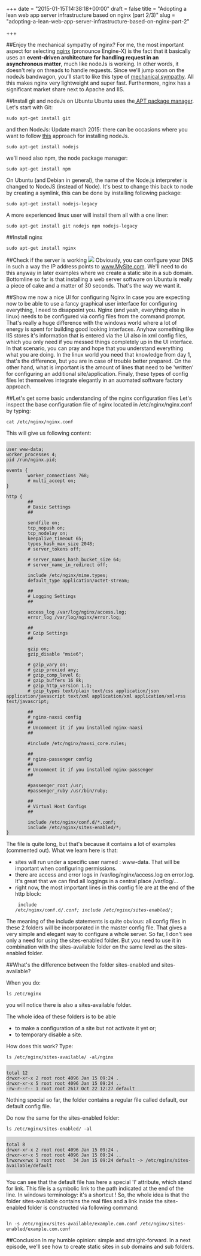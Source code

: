 +++
date = "2015-01-15T14:38:18+00:00"
draft = false
title = "Adopting a lean web app server infrastructure based on nginx (part 2/3)"
slug = "adopting-a-lean-web-app-server-infrastructure-based-on-nginx-part-2"

+++

##Enjoy the mechanical sympathy of nginx?
For me, the most important aspect for selecting [nginx](http://wiki.nginx.org/Main) (pronounce Engine-X) is the fact that it basically uses an **event-driven architecture for handling request in an asynchronous matter**, much like nodeJs is working. In other words, it doesn't rely on threads to handle requests.  Since we'll jump soon on the nodeJs bandwagon, you'll start to like this type of [mechanical sympathy](http://martinfowler.com/articles/lmax.html).
All this makes nginx very lightweight and super fast.
Furthermore, nginx has a significant market share next to Apache and IIS.

##Install git and nodeJs on Ubuntu
Ubuntu uses the[ APT package manager](https://help.ubuntu.com/community/AptGet/Howto).
Let's start with Git:
<pre><code class="language-bash" >sudo apt-get install git</code></pre>
and then NodeJs:
Update march 2015: there can be occasions where you want to follow [this](https://www.digitalocean.com/community/tutorials/how-to-install-an-upstream-version-of-node-js-on-ubuntu-12-04) approach for installing nodeJs.

<pre><code class="language-bash">sudo apt-get install nodejs</code></pre>
we'll need also npm, the node package manager:
<pre><code class="language-bash" >sudo apt-get install npm</code></pre>
On Ubuntu (and Debian in general), the name of the Node.js interpreter is changed to NodeJS (instead of Node). It's best to change this back to node by creating a symlink, this can be done by installing following package:
<pre><code class="language-bash" >sudo apt-get install nodejs-legacy</code></pre>
A more experienced linux user will install them all with a one liner:
<pre><code class="language-bash">sudo apt-get install git nodejs npm nodejs-legacy</code></pre>

##Install nginx
<pre><code class="language-bash">sudo apt-get install nginx</code></pre>

##Check if the server is working
![](http://blog.opinionatedapps.com/content/images/2015/01/nginx2_1.png)
Obviously, you can configure your DNS in such a way the IP address points to www.MySite.com.
We'll need to do this anyway in later examples where we create a static site in a sub domain.
Bottomline so far is that installing a web server software on Ubuntu is really a piece of cake and a matter of 30 seconds. That's the way we want it.

##Show me now a nice UI for configuring Nginx
In case you are expecting now to be able to use a fancy graphical user interface for configuring everything, I need to disappoint you. Nginx (and yeah, everything else in linux) needs to be configured via config files from the command prompt. 
That's really a huge difference with the windows world where a lot of energy is spent for building good looking interfaces. Anyhow something like IIS stores it's information that is entered via the UI also in xml config files, which you only need if you messed things completely up in the UI interface. In that scenario, you can pray and hope that you understand everything what you are doing. In the linux world you need that knowledge from day 1, that's the difference, but you are in case of trouble better prepared.
On the other hand, what is important is the amount of lines that need to be 'written' for configuring an additional site/application. 
Finaly, these types of config files let themselves integrate elegantly in an auomated software factory approach.

##Let's get some basic understanding of the nginx configuration files
Let's inspect the base configuration file of nginx located in  /etc/nginx/nginx.conf by typing:
<pre><code class="language-bash">cat /etc/nginx/nginx.conf</code></pre>
This will give us following content:
<pre style="background-color:lightgrey"><code >
user www-data;
worker_processes 4;
pid /run/nginx.pid;

events {
        worker_connections 768;
        # multi_accept on;
}

http {
        ##
        # Basic Settings
        ##

        sendfile on;
        tcp_nopush on;
        tcp_nodelay on;
        keepalive_timeout 65;
        types_hash_max_size 2048;
        # server_tokens off;

        # server_names_hash_bucket_size 64;
        # server_name_in_redirect off;

        include /etc/nginx/mime.types;
        default_type application/octet-stream;

        ##
        # Logging Settings
        ##

        access_log /var/log/nginx/access.log;
        error_log /var/log/nginx/error.log;

        ##
        # Gzip Settings
        ##

        gzip on;
        gzip_disable "msie6";

        # gzip_vary on;
        # gzip_proxied any;
        # gzip_comp_level 6;
        # gzip_buffers 16 8k;
        # gzip_http_version 1.1;
        # gzip_types text/plain text/css application/json application/javascript text/xml application/xml application/xml+rss text/javascript;

        ##
        # nginx-naxsi config
        ##
        # Uncomment it if you installed nginx-naxsi
        ##

        #include /etc/nginx/naxsi_core.rules;

        ##
        # nginx-passenger config
        ##
        # Uncomment it if you installed nginx-passenger
        ##

        #passenger_root /usr;
        #passenger_ruby /usr/bin/ruby;

        ##
        # Virtual Host Configs
        ##

        include /etc/nginx/conf.d/*.conf;
        include /etc/nginx/sites-enabled/*;
}
</code></pre>
The file is quite long, but that's because it contains a lot of examples (commented out).
What we learn here is that:

* sites will run under a specific user named : www-data. That will be important when configuring permissions.
* there are access and error logs in /var/log/nginx/access.log en error.log. It's great that we can find all loggings in a central place /var/log/...
* right now, the most important lines in this config file are at the end of the http block: <pre><code class="language-bash">		include /etc/nginx/conf.d/*.conf;
		include /etc/nginx/sites-enabled/*;
</code></pre>       

The meaning of the include statements is quite obvious: all config files in these 2 folders will be incorporated in the master config file. That gives a very simple and elegant way to configure a whole server. So far, I don't see only a need for using the sites-enabled folder. But you need to use it in combination with the sites-available folder on the same level as the sites-enabled folder.

##What's the difference between the folder sites-enabled and sites-available?

When you do: 
<pre><code class="language-bash">ls /etc/nginx
</code></pre>
you will notice there is also a sites-available folder.

The whole idea of these folders is to be able 

* to make a configuration of a site but not activate it yet or;
* to temporary disable a site.

How does this work?  Type:
<pre><code class="language-bash">ls /etc/nginx/sites-available/ -al/nginx
</code></pre>

<pre style="background-color:lightgrey"><code>
total 12
drwxr-xr-x 2 root root 4096 Jan 15 09:24 .
drwxr-xr-x 5 root root 4096 Jan 15 09:24 ..
-rw-r--r-- 1 root root 2617 Oct 22 12:27 default
</code></pre>

Nothing special so far, the folder contains a regular file called default, our default config file.

Do now the same for the sites-enabled folder:
<pre><code class="language-bash">ls /etc/nginx/sites-enabled/ -al
</code></pre>

<pre style="background-color:lightgrey"><code >
total 8
drwxr-xr-x 2 root root 4096 Jan 15 09:24 .
drwxr-xr-x 5 root root 4096 Jan 15 09:24 ..
lrwxrwxrwx 1 root root   34 Jan 15 09:24 default -> /etc/nginx/sites-available/default

</code></pre>

You can see that the default file has here a special 'l' attribute, which stand for link. This file is a symbolic link to the path indicated at the end of the line. In windows terminology: it's a shortcut !
So, the whole idea is that the folder sites-available contains the real files and a link inside the sites-enabled folder is constructed via following command:
<pre><code class="language-bash">
ln -s /etc/nginx/sites-available/example.com.conf /etc/nginx/sites-enabled/example.com.conf
</code></pre>

##Conclusion
In my humble opinion: simple and straight-forward.
In a next episode, we'll see how to create static sites in sub domains and sub folders.









